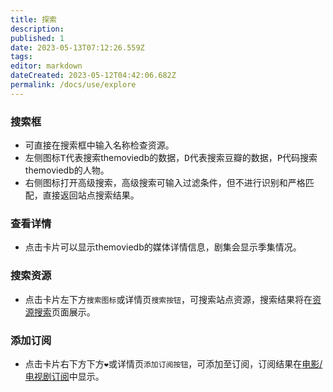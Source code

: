 ```yaml
---
title: 探索
description: 
published: 1
date: 2023-05-13T07:12:26.559Z
tags: 
editor: markdown
dateCreated: 2023-05-12T04:42:06.682Z
permalink: /docs/use/explore
---
```


### 搜索框

- 可直接在搜索框中输入名称检查资源。
- 左侧图标<kbd>T</kbd>代表搜索themoviedb的数据，<kbd>D</kbd>代表搜索豆瓣的数据，<kbd>P</kbd>代码搜索themoviedb的人物。
- 右侧图标打开高级搜索，高级搜索可输入过滤条件，但不进行识别和严格匹配，直接返回站点搜索结果。

### 查看详情

- 点击卡片可以显示themoviedb的媒体详情信息，剧集会显示季集情况。

### 搜索资源

- 点击卡片左下方`搜索图标`或详情页`搜索按钮`，可搜索站点资源，搜索结果将在[资源搜索](/资源搜索)页面展示。

### 添加订阅

- 点击卡片右下方下方`❤`或详情页`添加订阅按钮`，可添加至订阅，订阅结果在[电影/电视剧订阅](/订阅管理#电影/电视剧订阅)中显示。
